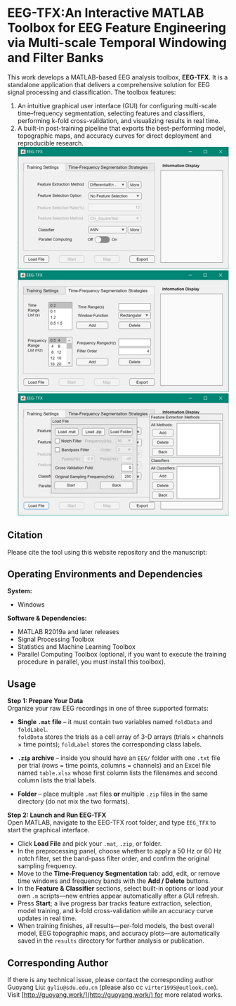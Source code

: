 # EEG-TFX:An Interactive MATLAB Toolbox for EEG Feature Engineering via Multi-scale Temporal Windowing and Filter Banks
This work develops a MATLAB-based EEG analysis toolbox, **EEG-TFX**. It is a standalone application that delivers a comprehensive solution for EEG signal processing and classification. The toolbox features:  
1. An intuitive graphical user interface (GUI) for configuring multi-scale time–frequency segmentation, selecting features and classifiers, performing k-fold cross-validation, and visualizing results in real time.  
2. A built-in post-training pipeline that exports the best-performing model, topographic maps, and accuracy curves for direct deployment and reproducible research.
![EEG-TFX](GUI1.png)
![EEG-TFX](GUI2.png)
![EEG-TFX](GUI3.png)

## Citation

Please cite the tool using this website repository and the manuscript:

## Operating Environments and Dependencies

**System:**
- Windows

**Software & Dependencies:**
- MATLAB R2019a and later releases
- Signal Processing Toolbox
- Statistics and Machine Learning Toolbox
- Parallel Computing Toolbox (optional, if you want to execute the training procedure in parallel, you must install this toolbox).

## Usage

**Step 1: Prepare Your Data**  
Organize your raw EEG recordings in one of three supported formats:

- **Single `.mat` file** – it must contain two variables named `foldData` and `foldLabel`.  
  `foldData` stores the trials as a cell array of 3-D arrays (trials × channels × time points); `foldLabel` stores the corresponding class labels.

- **`.zip` archive** – inside you should have an `EEG/` folder with one `.txt` file per trial (rows = time points, columns = channels) and an Excel file named `table.xlsx` whose first column lists the filenames and second column lists the trial labels.

- **Folder** – place multiple `.mat` files **or** multiple `.zip` files in the same directory (do not mix the two formats).

**Step 2: Launch and Run EEG-TFX**  
Open MATLAB, navigate to the EEG-TFX root folder, and type `EEG_TFX` to start the graphical interface.

- Click **Load File** and pick your `.mat`, `.zip`, or folder.  
- In the preprocessing panel, choose whether to apply a 50 Hz or 60 Hz notch filter, set the band-pass filter order, and confirm the original sampling frequency.  
- Move to the **Time-Frequency Segmentation** tab: add, edit, or remove time windows and frequency bands with the **Add / Delete** buttons.  
- In the **Feature & Classifier** sections, select built-in options or load your own `.m` scripts—new entries appear automatically after a GUI refresh.  
- Press **Start**; a live progress bar tracks feature extraction, selection, model training, and k-fold cross-validation while an accuracy curve updates in real time.  
- When training finishes, all results—per-fold models, the best overall model, EEG topographic maps, and accuracy plots—are automatically saved in the `results` directory for further analysis or publication.

## Corresponding Author
If there is any technical issue, please contact the corresponding author Guoyang Liu: `gyliu@sdu.edu.cn` (please also cc `virter1995@outlook.com`).
Visit [http://guoyang.work/](http://guoyang.work/) for more related works.
